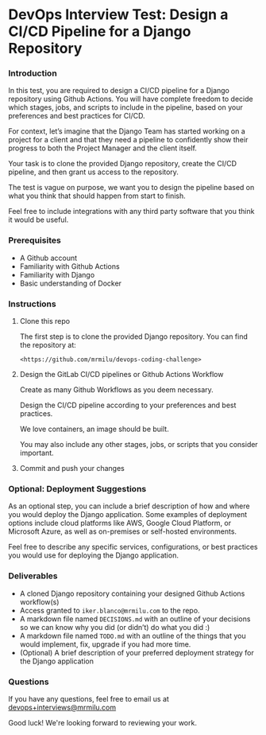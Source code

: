 # DevOps Interview Test: Design a CI/CD Pipeline for a Django Repository

### Introduction

In this test, you are required to design a CI/CD pipeline for a Django repository using Github Actions. You will have complete freedom to decide which stages, jobs, and scripts to include in the pipeline, based on your preferences and best practices for CI/CD.

For context, let’s imagine that the Django Team has started working on a project for a client and that they need a pipeline to confidently show their progress to both the Project Manager and the client itself.

Your task is to clone the provided Django repository, create the CI/CD pipeline, and then grant us access to the repository.

The test is vague on purpose, we want you to design the pipeline based on what you think that should happen from start to finish.

Feel free to include integrations with any third party software that you think it would be useful.

### Prerequisites

- A Github account
- Familiarity with Github Actions
- Familiarity with Django
- Basic understanding of Docker

### Instructions
1. Clone this repo
    
    The first step is to clone the provided Django repository. You can find the repository at:
    
    ```
    <https://github.com/mrmilu/devops-coding-challenge>
    
    ```
    
    
2. Design the GitLab CI/CD pipelines or Github Actions Workflow
    
    Create as many Github Workflows as you deem necessary.
    
    Design the CI/CD pipeline according to your preferences and best practices. 
    
    We love containers, an image should be built.
    
    You may also include any other stages, jobs, or scripts that you consider important.
    
3. Commit and push your changes


### Optional: Deployment Suggestions

As an optional step, you can include a brief description of how and where you would deploy the Django application. Some examples of deployment options include cloud platforms like AWS, Google Cloud Platform, or Microsoft Azure, as well as on-premises or self-hosted environments.

Feel free to describe any specific services, configurations, or best practices you would use for deploying the Django application.

### Deliverables

- A cloned Django repository containing your designed Github Actions workflow(s)
- Access granted to `iker.blanco@mrmilu.com` to the repo.
- A markdown file named `DECISIONS.md` with an outline of your decisions so we can know why you did (or didn’t) do what you did :)
- A markdown file named  `TODO.md` with an outline of the things that you would implement, fix, upgrade if you had more time.
- (Optional) A brief description of your preferred deployment strategy for the Django application

### Questions

If you have any questions, feel free to email us at devops+interviews@mrmilu.com


Good luck! We're looking forward to reviewing your work.
